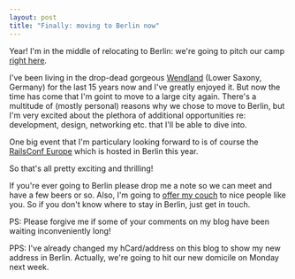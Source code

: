 ```yaml
--- 
layout: post
title: "Finally: moving to Berlin now"
---
```

<p>Year! I'm in the middle of relocating to Berlin: we're going to pitch our camp <a href="http://maps.google.de/?q=Gr%C3%BCnberger+Stra%C3%9Fe+65,+10245+Friedrichshain,+Berlin&amp;sll=51.124213,10.546875&amp;sspn=8.637385,24.060059&amp;ie=UTF8&amp;om=1&amp;z=16&amp;iwloc=addr">right here</a>.</p>

<p>I've been living in the drop-dead gorgeous <a href="http://de.wikipedia.org/wiki/Wendland">Wendland</a> (Lower Saxony, Germany) for the last 15 years now and I've greatly enjoyed it. But now the time has come that I'm goint to move to a large city again. There's a multitude of (mostly personal) reasons why we chose to move to Berlin, but I'm very excited about the plethora of additional opportunities re: development, design, networking etc. that I'll be able to dive into.</p>

<p>One big event that I'm particulary looking forward to is of course the <a href="http://www.railsconfeurope.com/">RailsConf Europe</a> which is hosted in Berlin this year.</p>

<p>So that's all pretty exciting and thrilling! </p>

<p>If you're ever going to Berlin please drop me a note so we can meet and have a few beers or so. Also, I'm going to <a href="http://www.couchsurfing.com/mapsurf.html?SEARCH[skip]=0&amp;view=detail&amp;sid=d7947da16505dfed4046000f59907a33">offer my couch</a> to nice people like you. So if you don't know where to stay in Berlin, just get in touch.</p>


<p>PS: Please forgive me if some of your comments on my blog have been waiting inconveniently long!</p>

<p>PPS: I've already changed my hCard/address on this blog to show my new address in Berlin. Actually, we're going to hit our new domicile on Monday next week. </p>
